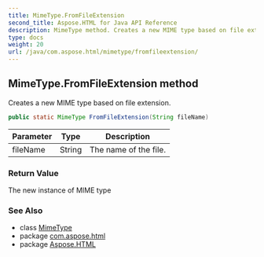 ```yaml
---
title: MimeType.FromFileExtension
second_title: Aspose.HTML for Java API Reference
description: MimeType method. Creates a new MIME type based on file extension
type: docs
weight: 20
url: /java/com.aspose.html/mimetype/fromfileextension/
---
```

## MimeType.FromFileExtension method

Creates a new MIME type based on file extension.

```java
public static MimeType FromFileExtension(String fileName)
```

| Parameter | Type | Description |
| --- | --- | --- |
| fileName | String | The name of the file. |

### Return Value

The new instance of MIME type

### See Also

* class [MimeType](../)
* package [com.aspose.html](../../../com.aspose.html/)
* package [Aspose.HTML](../../../)
